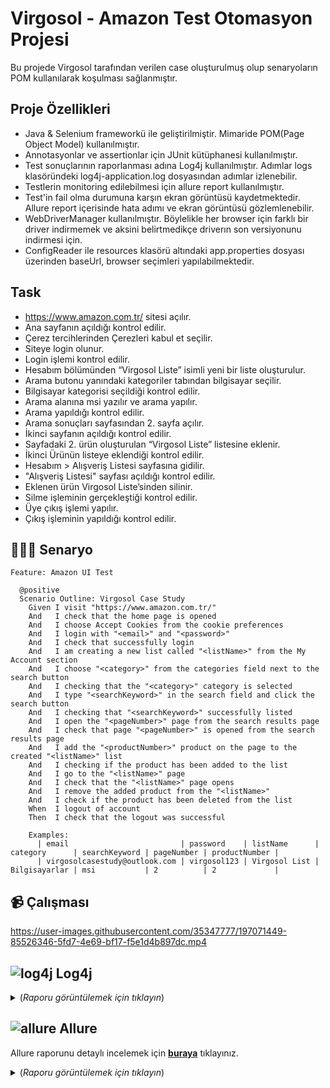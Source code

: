 # Virgosol - Amazon Test Otomasyon Projesi

Bu projede Virgosol tarafından verilen case oluşturulmuş olup senaryoların POM kullanılarak koşulması sağlanmıştır. 

Proje Özellikleri
--- 
- Java & Selenium frameworkü ile geliştirilmiştir. Mimaride POM(Page Object Model) kullanılmıştır.   
- Annotasyonlar ve assertionlar için JUnit kütüphanesi kullanılmıştır.
- Test sonuçlarının raporlanması adına Log4j kullanılmıştır. Adımlar logs klasöründeki log4j-application.log dosyasından adımlar izlenebilir.
- Testlerin monitoring edilebilmesi için allure report kullanılmıştır.
- Test'in fail olma durumuna karşın ekran görüntüsü kaydetmektedir. Allure report içerisinde hata adımı ve ekran görüntüsü gözlemlenebilir.
- WebDriverManager kullanılmıştır. Böylelikle her browser için farklı bir driver indirmemek ve aksini belirtmedikçe driverın son versiyonunu indirmesi için.
- ConfigReader ile resources klasörü altındaki app.properties dosyası üzerinden baseUrl, browser seçimleri yapılabilmektedir. 

Task
---
- https://www.amazon.com.tr/ sitesi açılır.
- Ana sayfanın açıldığı kontrol edilir.
- Çerez tercihlerinden Çerezleri kabul et seçilir.
- Siteye login olunur.
- Login işlemi kontrol edilir.
- Hesabım bölümünden “Virgosol Liste” isimli yeni bir liste oluşturulur.
- Arama butonu yanındaki kategoriler tabından bilgisayar seçilir.
- Bilgisayar kategorisi seçildiği kontrol edilir.
- Arama alanına msi yazılır ve arama yapılır.
- Arama yapıldığı kontrol edilir.
- Arama sonuçları sayfasından 2. sayfa açılır.
- İkinci sayfanın açıldığı kontrol edilir.
- Sayfadaki 2. ürün oluşturulan “Virgosol Liste” listesine eklenir.
- İkinci Ürünün listeye eklendiği kontrol edilir.
- Hesabım > Alışveriş Listesi sayfasına gidilir.
- "Alışveriş Listesi" sayfası açıldığı kontrol edilir.
- Eklenen ürün Virgosol Liste’sinden silinir.
- Silme işleminin gerçekleştiği kontrol edilir.
- Üye çıkış işlemi yapılır.
- Çıkış işleminin yapıldığı kontrol edilir.

## 👨🏿‍💻 Senaryo

```cucumber
Feature: Amazon UI Test

  @positive
  Scenario Outline: Virgosol Case Study
    Given I visit "https://www.amazon.com.tr/"
    And   I check that the home page is opened
    And   I choose Accept Cookies from the cookie preferences
    And   I login with "<email>" and "<password>"
    And   I check that successfully login
    And   I am creating a new list called "<listName>" from the My Account section
    And   I choose "<category>" from the categories field next to the search button
    And   I checking that the "<category>" category is selected
    And   I type "<searchKeyword>" in the search field and click the search button
    And   I checking that "<searchKeyword>" successfully listed
    And   I open the "<pageNumber>" page from the search results page
    And   I check that page "<pageNumber>" is opened from the search results page
    And   I add the "<productNumber>" product on the page to the created "<listName>" list
    And   I checking if the product has been added to the list
    And   I go to the "<listName>" page
    And   I check that the "<listName>" page opens
    And   I remove the added product from the "<listName>"
    And   I check if the product has been deleted from the list
    When  I logout of account
    Then  I check that the logout was successful

    Examples:
      | email                         | password    | listName      | category      | searchKeyword | pageNumber | productNumber |
      | virgosolcasestudy@outlook.com | virgosol123 | Virgosol List | Bilgisayarlar | msi           | 2          | 2             |
```
## 📹 Çalışması

https://user-images.githubusercontent.com/35347777/197071449-85526346-5fd7-4e69-bf17-f5e1d4b897dc.mp4

## ![log4j](https://user-images.githubusercontent.com/35347777/187072045-4d157e04-a467-47cd-8b07-875b9b2b7887.png) Log4j 
 
<details>
  <summary> (<i>Raporu görüntülemek için tıklayın</i>)</summary>

 ![log4j](https://user-images.githubusercontent.com/35347777/197068136-9a6b783e-b468-4f3e-8f51-c781baff84c4.png)

</details>
  
## ![allure](https://user-images.githubusercontent.com/35347777/187071905-8bad55fd-b3e4-4154-8af9-b10d313c5dd5.png) Allure

 Allure raporunu detaylı incelemek için [**buraya**](https://onurerdemiroglu.com.tr/virgosol/) tıklayınız.

<details>
  <summary> (<i>Raporu görüntülemek için tıklayın</i>)</summary>

![allure](https://user-images.githubusercontent.com/35347777/197068725-c5c67972-18aa-47b7-990a-4920fe373dc2.png)

</details>

